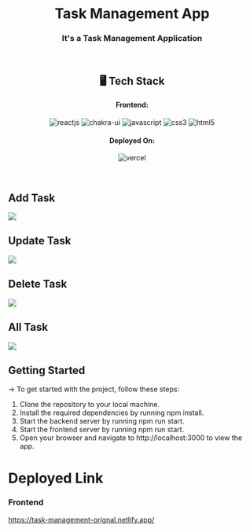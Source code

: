 <h1 align="center">Task Management App</h1>

<h3 align="center">It's a Task Management Application</h3>

<br />

<h2 align="center">🖥️ Tech Stack</h2>

<h4 align="center">Frontend:</h4>

<p align="center">
  <img src="https://img.shields.io/badge/React-20232A?style=for-the-badge&logo=react&logoColor=61DAFB" alt="reactjs" />

  <img src="https://img.shields.io/badge/Chakra%20UI-3bc7bd?style=for-the-badge&logo=chakraui&logoColor=white" alt="chakra-ui" />
  <img src="https://img.shields.io/badge/react-323330?style=for-the-badge&logo=react&logoColor=F7DF1E" alt="javascript" />
  <img src="https://img.shields.io/badge/typescript-1572B6?style=for-the-badge&logo=typescript&logoColor=white" alt="css3" />
  <img src="https://img.shields.io/badge/redux-toolkit-E34F26?style=for-the-badge&logo=redux-toolkit&logoColor=white" alt="html5" />

</p>

<h4 align="center">Deployed On:</h4>

<p align="center">
  <img src="https://img.shields.io/badge/Vercel-00C7B7?style=for-the-badge&logo=vercel&logoColor=white" alt="vercel" />
 
</p>

<br />

## Add Task

<img src="../Task-Managment-App/src/assets/task-add.png">

<br />

## Update Task

<img src="../Task-Managment-App/src/assets/task-update.png">
<br />

## Delete Task

<img src="../Task-Managment-App/src/assets/task-delete.png">
<br />

## All Task

<img src="../Task-Managment-App/src/assets/task-homePage.png">
<br />

## Getting Started

-> To get started with the project, follow these steps:

1. Clone the repository to your local machine.
2. Install the required dependencies by running npm install.
3. Start the backend server by running npm run start.
4. Start the frontend server by running npm run start.
5. Open your browser and navigate to http://localhost:3000 to view the app.

# Deployed Link

### Frontend

https://task-management-orignal.netlify.app/
